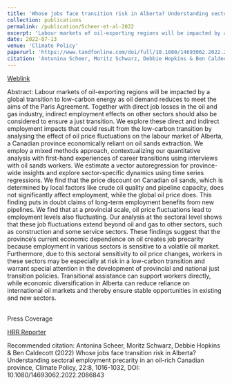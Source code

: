 ```yaml
---
title: 'Whose jobs face transition risk in Alberta? Understanding sectoral employment precarity in an oil-rich Canadian province'
collection: publications
permalink: /publication/Scheer-et-al-2022
excerpt: 'Labour markets of oil-exporting regions will be impacted by a global transition to low-carbon energy as oil demand reduces to meet the aims of the Paris Agreement. Together with direct job losses in the oil and gas industry, indirect employment effects on other sectors should also be considered to ensure a just transition. We explore these direct and indirect employment impacts that could result from the low-carbon transition by analysing the effect of oil price fluctuations on the labour market of Alberta, a Canadian province economically reliant on oil sands extraction. We employ a mixed methods approach, contextualizing our quantitative analysis with first-hand experiences of career transitions using interviews with oil sands workers. We estimate a vector autoregression for province-wide insights and explore sector-specific dynamics using time series regressions. We find that the price discount on Canadian oil sands, which is determined by local factors like crude oil quality and pipeline capacity, does not significantly affect employment, while the global oil price does. This finding puts in doubt claims of long-term employment benefits from new pipelines. We find that at a provincial scale, oil price fluctuations lead to employment levels also fluctuating. Our analysis at the sectoral level shows that these job fluctuations extend beyond oil and gas to other sectors, such as construction and some service sectors. These findings suggest that the province’s current economic dependence on oil creates job precarity because employment in various sectors is sensitive to a volatile oil market. Furthermore, due to this sectoral sensitivity to oil price changes, workers in these sectors may be especially at risk in a low-carbon transition and warrant special attention in the development of provincial and national just transition policies. Transitional assistance can support workers directly, while economic diversification in Alberta can reduce reliance on international oil markets and thereby ensure stable opportunities in existing and new sectors.'
date: 2022-07-13
venue: 'Climate Policy'
paperurl: 'https://www.tandfonline.com/doi/full/10.1080/14693062.2022.2086843'
citation: 'Antonina Scheer, Moritz Schwarz, Debbie Hopkins & Ben Caldecott (2022) Whose jobs face transition risk in Alberta? Understanding sectoral employment precarity in an oil-rich Canadian province, Climate Policy, 22:8, 1016-1032, DOI: 10.1080/14693062.2022.2086843'
---
```


[Weblink](https://www.tandfonline.com/doi/full/10.1080/14693062.2022.2086843)


Abstract: 
Labour markets of oil-exporting regions will be impacted by a global transition to low-carbon energy as oil demand reduces to meet the aims of the Paris Agreement. Together with direct job losses in the oil and gas industry, indirect employment effects on other sectors should also be considered to ensure a just transition. We explore these direct and indirect employment impacts that could result from the low-carbon transition by analysing the effect of oil price fluctuations on the labour market of Alberta, a Canadian province economically reliant on oil sands extraction. We employ a mixed methods approach, contextualizing our quantitative analysis with first-hand experiences of career transitions using interviews with oil sands workers. We estimate a vector autoregression for province-wide insights and explore sector-specific dynamics using time series regressions. We find that the price discount on Canadian oil sands, which is determined by local factors like crude oil quality and pipeline capacity, does not significantly affect employment, while the global oil price does. This finding puts in doubt claims of long-term employment benefits from new pipelines. We find that at a provincial scale, oil price fluctuations lead to employment levels also fluctuating. Our analysis at the sectoral level shows that these job fluctuations extend beyond oil and gas to other sectors, such as construction and some service sectors. These findings suggest that the province’s current economic dependence on oil creates job precarity because employment in various sectors is sensitive to a volatile oil market. Furthermore, due to this sectoral sensitivity to oil price changes, workers in these sectors may be especially at risk in a low-carbon transition and warrant special attention in the development of provincial and national just transition policies. Transitional assistance can support workers directly, while economic diversification in Alberta can reduce reliance on international oil markets and thereby ensure stable opportunities in existing and new sectors.


<br>Press Coverage<br>

[HRR Reporter](https://www.hrreporter.com/focus-areas/recruitment-and-staffing/oil-and-gas-workers-in-alberta-face-challenges-leaving-sector/368496)

Recommended citation: Antonina Scheer, Moritz Schwarz, Debbie Hopkins & Ben Caldecott (2022) Whose jobs face transition risk in Alberta? Understanding sectoral employment precarity in an oil-rich Canadian province, Climate Policy, 22:8, 1016-1032, DOI: 10.1080/14693062.2022.2086843
